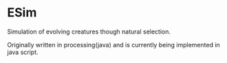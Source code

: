 # ESim
Simulation of evolving creatures though natural selection.

Originally written in processing(java) and is currently being implemented in java script.